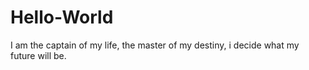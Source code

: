 # Hello-World
I am the captain of my life, the master of my destiny, i decide what my future will be.
